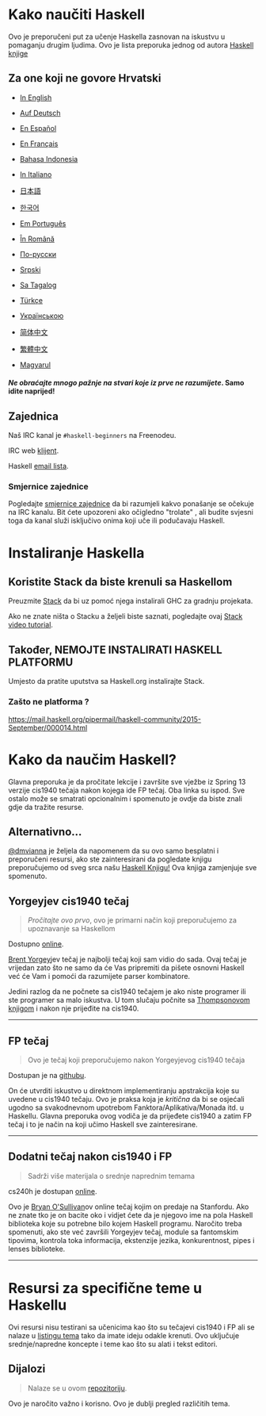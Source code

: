 # Kako naučiti Haskell

Ovo je preporučeni put za učenje Haskella zasnovan na iskustvu u pomaganju drugim ljudima. Ovo je lista preporuka jednog od autora [Haskell knjige](https://haskellbook.com)

## Za one koji ne govore Hrvatski

- [In English](README.md)

- [Auf Deutsch](guide-de.md)

- [En Español](guide-es.md)

- [En Français](guide-fr.md)

- [Bahasa Indonesia](guide-id.md)

- [In Italiano](guide-it.md)

- [日本語](guide-ja.md)

- [한국어](guide-ko.md)

- [Em Português](guide-pt.md)

- [În Română](guide-ro.md)

- [По-русски](guide-ru.md)

- [Srpski](guide-sr.md)

- [Sa Tagalog](guide-tl.md)

- [Türkçe](guide-tr.md)

- [Українською](guide-ua.md)

- [简体中文](guide-zh_CN.md)

- [繁體中文](guide-zh_tw.md)

- [Magyarul](guide-hu.md)

#### *Ne obraćajte mnogo pažnje na stvari koje iz prve ne razumijete*. Samo idite naprijed!

## Zajednica

Naš IRC kanal je `#haskell-beginners` na Freenodeu.

IRC web [klijent](http://webchat.freenode.net/).

Haskell [email lista](https://wiki.haskell.org/Mailing_lists).


### Smjernice zajednice

Pogledajte [smjernice zajednice](coc.md) da bi razumjeli kakvo ponašanje se očekuje na IRC kanalu. Bit ćete upozoreni ako očigledno "trolate" , ali budite svjesni toga da kanal služi isključivo onima koji uče ili podučavaju Haskell.


# Instaliranje Haskella

## Koristite Stack da biste krenuli sa Haskellom

Preuzmite [Stack](https://haskellstack.org) da bi uz pomoć njega instalirali GHC za gradnju projekata.

Ako ne znate ništa o Stacku a željeli biste saznati, pogledajte ovaj [Stack video tutorial](https://www.youtube.com/watch?v=sRonIB8ZStw).


## Također, NEMOJTE INSTALIRATI HASKELL PLATFORMU

Umjesto da pratite uputstva sa Haskell.org instalirajte Stack.

### Zašto ne platforma ?

https://mail.haskell.org/pipermail/haskell-community/2015-September/000014.html


# Kako da naučim Haskell?

Glavna preporuka je da pročitate lekcije i završite sve vježbe iz Spring 13 verzije cis1940 tečaja nakon kojega ide FP tečaj. Oba linka su ispod. Sve ostalo može se smatrati opcionalnim i spomenuto je ovdje da biste znali gdje da tražite resurse.

## Alternativno...

[@dmvianna](https://github.com/dmvianna) je željela da napomenem da su ovo samo besplatni i preporučeni resursi, ako ste zainteresirani da pogledate knjigu preporučujemo od sveg srca našu [Haskell Knjigu!](https://haskellbook.com) Ova knjiga zamjenjuje sve spomenuto.

## Yorgeyjev cis1940 tečaj

> *Pročitajte ovo prvo*, ovo je primarni način koji preporučujemo za upoznavanje sa Haskellom

Dostupno [online](https://www.seas.upenn.edu/~cis1940/spring13/lectures.html).

[Brent Yorgey](https://byorgey.wordpress.com)jev tečaj je najbolji tečaj koji sam vidio do sada. Ovaj tečaj je vrijedan zato što ne samo da će Vas pripremiti da pišete osnovni Haskell već će Vam i pomoći da razumijete parser kombinatore.

Jedini razlog da ne počnete sa cis1940 tečajem je ako niste programer ili ste programer sa malo iskustva. 
U tom slučaju počnite sa [Thompsonovom knjigom](https://www.haskellcraft.com/craft3e/Home.html) i nakon nje prijeđite na cis1940.

---

## FP tečaj

> Ovo je tečaj koji preporučujemo nakon Yorgeyjevog cis1940 tečaja

Dostupan je na [githubu](https://github.com/bitemyapp/fp-course).

On će utvrditi iskustvo u direktnom implementiranju apstrakcija koje
su uvedene u cis1940 tečaju. Ovo je praksa koja je *kritična* da bi se osjećali
ugodno sa svakodnevnom upotrebom Fanktora/Aplikativa/Monada itd. u Haskellu.
Glavna preporuka ovog vodiča je da prijeđete cis1940 a zatim FP tečaj i to je način
na koji učimo Haskell sve zainteresirane.

---

## Dodatni tečaj nakon cis1940 i FP

> Sadrži više materijala o srednje naprednim temama

cs240h je dostupan [online](http://www.scs.stanford.edu/14sp-cs240h/).

Ovo je [Bryan O'Sullivan](https://github.com/bos)ov online tečaj kojim on predaje na
Stanfordu. Ako ne znate tko je on bacite oko i vidjet ćete da je njegovo ime na pola Haskell
biblioteka koje su potrebne bilo kojem Haskell programu.
Naročito treba spomenuti, ako ste već završili Yorgeyjev tečaj,
module sa fantomskim tipovima, kontrola toka informacija, ekstenzije jezika, konkurentnost,
pipes i lenses biblioteke.

---

# Resursi za specifične teme u Haskellu

Ovi resursi nisu testirani sa učenicima kao što su tečajevi cis1940 i FP ali se nalaze u [listingu tema](specific_topics.md) tako da imate ideju odakle krenuti. Ovo uključuje srednje/napredne koncepte i teme kao što su alati i tekst editori.


## Dijalozi

> Nalaze se u ovom [repozitoriju](dialogues.md).

Ovo je naročito važno i korisno. Ovo je dublji pregled različitih tema.
